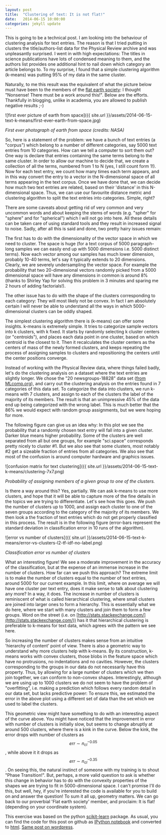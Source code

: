 ```yaml
---
layout: post
title:  "Clustering of text: It is not flat!"
date:   2014-06-15 10:00:00
categories: jekyll update
---
```

This is going to be a technical post. I am looking into the behaviour of clustering analysis for text entries. The reason is that I tried putting in clusters the title/authors-list data for the Physical Review archive and was unpleasantly surprised. I went in with high expectations: The titles in science publications have lots of condensed meaning to them, and the authors list provides one additional hint to nail down which category an article belongs to. To my surprise, I found that a simple clustering algorithm (k-means) was putting 95% of my data in the same cluster.

Naturally, to me this result was the equivalent of what the picture below must have been to the members of the [flat earth society](http://theflatearthsociety.org/cms/): I thought "Nonsense! There must be a work around this!". Below are the efforts. Thankfully in blogging, unlike in academia, you are allowed to publish negative results ;-)

![first ever picture of earth from space]({{ site.url }}/assets/2014-06-15-text-k-means/first-ever-earth-from-space.jpg)

_First ever photograph of earth from space (credits: NASA)_

So, here is a statement of the problem: we have a bunch of text entries (a "corpus") which belong to a number of different categories, say 5000 text entries from 10 categories. How can we tell a computer to sort them out? One way is declare that entries containing the same terms belong to the same cluster. In order to allow our machine to decide that, we create a collection of all the terms, numbered from 1 to N (yes, I still count form 1!). Now for each text entry, we count how  many times each term appears, and in this way convert the entry to a vector in the N-dimensional space of all terms appearing in the text corpus. Once we have done that, we can decide how much two text entries are related, based on their 'distance' in this N-dimensional space. Thus, we can use our favourite distance metric and clustering algorithm to split the text entries into categories. Simple, right?

There are some caveats about getting rid of very common and very uncommon words and about keeping the stems of words (e.g. "spher" for "sphere" and for "spherical") which I will not go into here. All these details can be taken care of using standard tools and they result in increased signal to noise. Sadly, after all this is said and done, two pretty hairy issues remain:

The first has to do with the dimensionality of the vector space in which we need to cluster. The space is huge (for a text corpus of 5000 paragraph-long samples we can easily end up with 5000 dimensions i.e. 5000 distinct terms). Now each vector among our samples has much lower dimension, probably 10-40 terms, let's say it typically extends to 20 dimensions. Clearly, we are severely undersampling the vector space. For example the probability that two 20-dimensional vectors randomly picked from a 5000 dimensional space will have any dimensions in common is around 8% (thanks to Shirley Yap for solving this problem in 3 minutes and sparing me 2 hours of adding factorials!).

The other issue has to do with the shape of the clusters corresponding to each category: They will most likely not be convex. In fact I am absolutely certain I will never be able to understand all the ways in which 5000-dimensional clusters can be oddly shaped.

The simplest clustering algorithm there is (k-means) can offer some insights. k-means is extremely simple. It tries to categorize sample vectors into k clusters, with k fixed. It starts by randomly selecting k cluster centers (or "centroids"), and places each data point in one cluster, based on which centroid is the closest to it. Then it recalculates the cluster centers as the centers of mass of the newly formed clusters, and keeps repeating the process of assigning samples to clusters and repositioning the centers until the center positions converge.

Instead of working with the Physical Review data, where things failed badly, let's do the clustering analysis on a dataset where the text entries are slightly longer. We chose the "20 newsgroups-18828" data set ([from MLcomp.org](http://mlcomp.org/datasets)), and carry out the clustering analysis on the entries found in 7 categories of this data set. To categorize the data into clusters, we run k-means with 7 clusters, and assign to each of the clusters the label of the majority of its members. The result is that an unimpressive 45% of the data end up being categorized with the wrong label. This is much better that the 86% we would expect with random group assignments, but we were hoping for more.

The following figure can give us an idea why: In this plot we see the probability that a randomly chosen text entry will fall into a given cluster. Darker blue means higher probability. Some of the clusters are well separated from all but one groups, for example "sci.space" corresponds pretty nicely to cluster #1. But we also see that some clusters, most notably #2 get a sizeable fraction of entries from all categories. We also see that most of the confusion is around computer hardware and graphics issues.

![confusion matrix for text clustering]({{ site.url }}/assets/2014-06-15-text-k-means/clustering-7x7.png)

_Probability of assigning members of a given group to one of the clusters._

Is there a way around this? Yes, partially. We can ask k-means to use more clusters, and hope that it will be able to capture more of the fine details in the topics we are trying to differentiate. Let's see how this goes. We push the number of clusters up to 1000, and assign each cluster to one of the seven groups according to the category of the majority of its members. We then look a the fraction of text entries which do not get properly classified in this process. The result is in the following figure (error-bars represent the standard deviation in classification error in 10 runs of the algorithm).

![error vs number of clusters]({{ site.url }}/assets/2014-06-15-text-k-means/error-vs-clusters-l2-tf-idf-no-label.png)

_Classification error vs number of clusters_

What an interesting figure! We see a moderate improvement in the accuracy of the classification, but at the expense of an immense increase in the number of clusters. How far can we push this approach? The extreme limit is to make the number of clusters equal to the number of text entries, around 5000 for our current example. In this limit, where on average we will have one cluster per text entry, does it make sense to talk about clustering any more? In a way, it does. The increase in number of clusters is reminiscent of what is called hierarchical clustering, where small clusters are joined into larger ones to form a hierarchy. This is essentially what we do here, where we start with many clusters and join them to form a few groups. Word on the street (i.e. on [http://stats.stackexchange.com/](http://stats.stackexchange.com/)) has it that hierarchical clustering is preferable  to k-means for text data, which agrees with the pattern we see here.

So increasing the number of clusters makes sense from an intuitive 'hierarchy of content' point of view. There is also a geometric way to understand why more clusters help with k-means. By its construction, k-means works with convex clusters, those blobs in the feature space which have no protrusions, no indentations and no cavities. However, the clusters corresponding to the groups in our data do not necessarily have this property. Thus, by allowing for a large number of clusters which we then join together, we can conform to non-convex shapes. Interestingly, although we are using up to 1000 clusters we do not seem to have the problem of "overfitting", i.e. making a prediction which follows every random detail in our data set, but lacks predictive power: To ensure this, we estimated the error in the above plot using a different set of data than the set which we used to label the clusters.

This geometric view might have something to do with an interesting aspect of the curve above. You might have noticed that the improvement in error with number of clusters is initially slow, but seems to change abruptly at around 500 clusters, where there is a kink in the curve. Below the kink, the  error drops with number of clusters as $$ err \sim n_{cl}^{-0.05}$$, while above it it drops as $$ err \sim n_{cl}^{-0.35}$$. On seeing this, the natural instinct of someone with my training is to shout "Phase Transition!". But, perhaps, a more valid question to ask is whether this change in behavior has to do with the convexity properties of the shapes we are trying  to fit in 5000-dimensional space. I can't promise I'll do this, but well, hey, if you're interested the code is available for you to build on and answer the question! To sum it all up, geometry matters. We can go back to our proverbial 'Flat earth society' member, and proclaim: It is flat! (depending on your coordinate system).

This exercise was based on the python [scikit-learn](http://scikit-learn.org/stable/) package. As usual, you can find the code for this post on github as [IPython notebook](https://github.com/nikos-daniilidis/haystack/blob/master/clustering-performance-short.ipynb) and converted to [html](http://nikos-daniilidis.github.io/haystack/clustering-performance-short.html). [Same post on wordpress](http://oligotropos.wordpress.com/2014/06/15/clustering-of-text-it-is-not-flat/).

